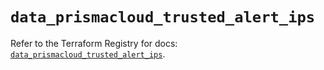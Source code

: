 # `data_prismacloud_trusted_alert_ips`

Refer to the Terraform Registry for docs: [`data_prismacloud_trusted_alert_ips`](https://registry.terraform.io/providers/paloaltonetworks/prismacloud/1.7.0/docs/data-sources/trusted_alert_ips).
